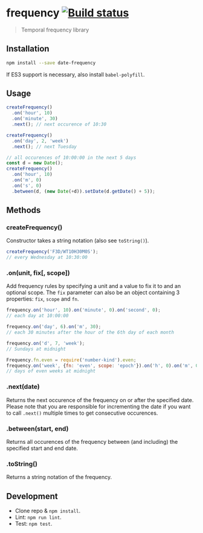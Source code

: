 frequency [![Build status](https://api.travis-ci.org/smhg/date-frequency-js.png)](https://travis-ci.org/smhg/date-frequency-js)
=========
> Temporal frequency library

## Installation
```sh
npm install --save date-frequency
```
If ES3 support is necessary, also install `babel-polyfill`.

## Usage
```javascript
createFrequency()
  .on('hour', 10)
  .on('minute', 30)
  .next(); // next occurence of 10:30

createFrequency()
  .on('day', 2, 'week')
  .next(); // next Tuesday

// all occurences of 10:00:00 in the next 5 days
const d = new Date();
createFrequency()
  .on('hour', 10)
  .on('m', 0)
  .on('s', 0)
  .between(d, (new Date(+d)).setDate(d.getDate() + 5));
```

## Methods
### createFrequency()
Constructor takes a string notation (also see `toString()`).
```javascript
createFrequency('F3D/WT10H30M0S');
// every Wednesday at 10:30:00
```

### .on(unit, fix[, scope])
Add frequency rules by specifying a unit and a value to fix it to and an optional scope.
The `fix` parameter can also be an object containing 3 properties: `fix`, `scope` and `fn`.
```javascript
frequency.on('hour', 10).on('minute', 0).on('second', 0);
// each day at 10:00:00

frequency.on('day', 6).on('m', 30);
// each 30 minutes after the hour of the 6th day of each month

frequency.on('d', 7, 'week');
// Sundays at midnight

Frequency.fn.even = require('number-kind').even;
frequency.on('week', {fn: 'even', scope: 'epoch'}).on('h', 0).on('m', 0).on('s', 0);
// days of even weeks at midnight
```

### .next(date)
Returns the next occurence of the frequency on or after the specified date. Please note that you are responsible for incrementing the date if you want to call `.next()` multiple times to get consecutive occurences.

### .between(start, end)
Returns all occurences of the frequency between (and including) the specified start and end date.

### .toString()
Returns a string notation of the frequency.

## Development
* Clone repo & `npm install`.
* Lint: `npm run lint`.
* Test: `npm test`.

